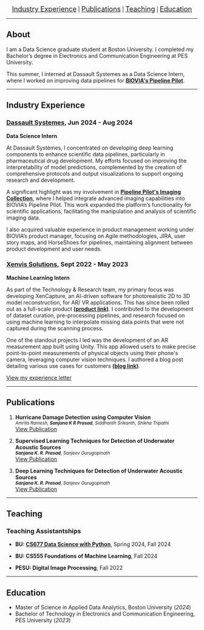 <div align="center">
  <a href="#industry-experience" style="font-size: 18px;">Industry Experience</a> |
  <a href="#publications" style="font-size: 18px;" >Publications</a> |
  <a href="#teaching" style="font-size: 18px;">Teaching</a> |
  <a href="#education" style="font-size: 18px;">Education</a> 
</div>

---

## About
I am a Data Science graduate student at Boston University. I completed my Bachelor’s degree in Electronics and Communication Engineering at PES University.  

This summer, I interned at Dassault Systemes as a Data Science Intern, where I worked on improving data pipelines for **[BIOVIA's Pipeline Pilot](https://www.3ds.com/products/biovia/pipeline-pilot)**.

---

## Industry Experience

### [Dassault Systemes](https://www.3ds.com), Jun 2024 - Aug 2024
**Data Science Intern**

At Dassault Systèmes, I concentrated on developing deep learning components to enhance scientific data pipelines, particularly in pharmaceutical drug development. My efforts focused on improving the interpretability of model predictions, complemented by the creation of comprehensive protocols and output visualizations to support ongoing research and development.

A significant highlight was my involvement in **[Pipeline Pilot's Imaging Collection](https://www.3ds.com/products/biovia/pipeline-pilot/imaging-collection)**, where I helped integrate advanced imaging capabilities into BIOVIA’s Pipeline Pilot. This work expanded the platform’s functionality for scientific applications, facilitating the manipulation and analysis of scientific imaging data. 

I also acquired valuable experience in product management working under BIOVIA’s product manager, focusing on Agile methodologies, JIRA, user story maps, and HorseShoes for pipelines, maintaining alignment between product development and user needs. 


### [Xenvis Solutions](https://www.xenvis.com), Sept 2022 - May 2023
**Machine Learning Intern**

As part of the Technology & Research team, my primary focus was developing XenCapture, an AI-driven software for photorealistic 2D to 3D model reconstruction, for AR/ VR applications. This has since been rolled out as a full-scale product **[(product link)](https://xencapture.com)**. I contributed to the development of dataset curation, pre-processing pipelines, and research focused on using machine learning to interpolate missing data points that were not captured during the scanning process. 

One of the standout projects I led was the development of an AR measurement app built using Unity. This app allowed users to make precise point-to-point measurements of physical objects using their phone's camera, leveraging computer vision techniques. I authored a blog post detailing various use cases for customers **[(blog link)](https://www.xenvis.com/measurements-using-augmented-reality/)**.

[View my experience letter](assets/xenvis_experience_letter.pdf)
   


---

## Publications
1. **Hurricane Damage Detection using Computer Vision**  
<small> _Amrita Ramesh, **Sanjana K R Prasad**, Siddhanth Srikanth, Shikha Tripathi_ </small>  
[View Publication](assets/3591156.3591174.pdf)
  
2. **Supervised Learning Techniques for Detection of Underwater Acoustic Sources**  
<small> _**Sanjana K. R. Prasad**, Sanjeev Gurugopinath_ </small>  
[View Publication](assets/Supervised_Learning_Techniques_for_Detection_of_Underwater_Acoustic_Sources.pdf)
  
3. **Deep Learning Techniques for Detection of Underwater Acoustic Sources**  
<small> _**Sanjana K. R. Prasad**, Sanjeev Gurugopinath_ </small>  
[View Publication](assets/Deep_Learning_Techniques_for_Detection_of_Underwater_Acoustic_Sources.pdf)

---

## Teaching
### Teaching Assistantships 

- **BU: [CS677 Data Science with Python](https://www.bu.edu/csmet/files/2024/01/CS-677-A2-Eugene-Pinsky.pdf)**, Spring 2024, Fall 2024  

- **BU: CS555 Foundations of Machine Learning**, Fall 2024  

- **PESU: Digital Image Processing**, Fall 2022  


---

## Education

- Master of Science in Applied Data Analytics, Boston University (_2024_)								       		
- Bachelor of Technology in Electronics and Communication Engineering, PES University (_2023_)	




